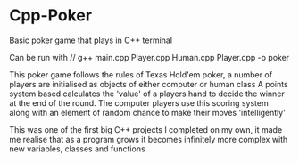 # Cpp-Poker
Basic poker game that plays in C++ terminal

Can be run with // g++ main.cpp Player.cpp Human.cpp Player.cpp -o poker

This poker game follows the rules of Texas Hold'em poker, a number of players are initialised as objects of either computer or human class
A points system based calculates the 'value' of a players hand to decide the winner at the end of the round. The computer players use this 
scoring system along with an element of random chance to make their moves 'intelligently'

This was one of the first big C++ projects I completed on my own, it made me realise that as a program grows it becomes infinitely more complex
with new variables, classes and functions

